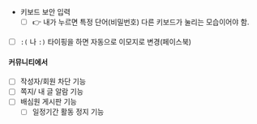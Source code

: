 - 키보드 보안 입력
	- [ ] 👉 내가 누르면 특정 단어(비밀번호) 다른 키보드가 눌리는 모습이어야 함.

- [ ] `:(` 나 `:)` 타이핑을 하면 자동으로 이모지로 변경(페이스북)

#### 커뮤니티에서
- [ ] 작성자/회원 차단 기능
- [ ] 쪽지/ 내 글 알람 기능
- [ ] 배심원 게시판 기능
	- [ ] 일정기간 활동 정지 기능